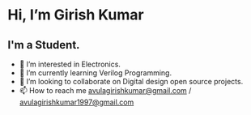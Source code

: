# Hi, I’m Girish Kumar
## I'm a Student.

- 👀 I’m interested in Electronics. 
- 🌱 I’m currently learning Verilog Programming.
- 💞️ I’m looking to collaborate on Digital design open source projects.
- 📫 How to reach me avulagirishkumar@gmail.com / avulagirishkumar1997@gmail.com
